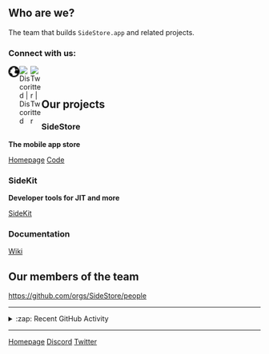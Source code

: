 <!-- 
Docs: How to use GitHub README and actions to auto-generate embedded content.
https://github.com/anuraghazra/github-readme-stats
https://www.youtube.com/watch?v=n6d4KHSKqGk
https://github.com/rahuldkjain/github-profile-readme-generator
 -->

## Who are we?

The team that builds `SideStore.app` and related projects.

### Connect with us:

<!--
[![Website](https://img.shields.io/website?label=sidestore.io&style=for-the-badge&url=https://sidestore.io)](https://sidestore.io)
[![Twitter Follow](https://img.shields.io/twitter/follow/sidestore_io?color=1DA1F2&logo=twitter&style=for-the-badge)](https://twitter.com/intent/follow?original_referer=https%3A%2F%2Fgithub.com%2Fsidestore&screen_name=sidestore)
[![GitHub Followers](https://img.shields.io/github/followers/sidestore?style=for-the-badge)]()
[![GitHub Sponsors](https://img.shields.io/github/sponsors/sidestore?style=for-the-badge
)]() 
-->

[<img align="left" alt="sidestore.io" width="22px" src="https://raw.githubusercontent.com/iconic/open-iconic/master/svg/globe.svg" />][website]
[<img align="left" alt="Discord | Discord" width="22px" src="https://cdn.jsdelivr.net/npm/simple-icons@v3/icons/discord.svg" />][discord]
[<img align="left" alt="Twitter | Twitter" width="22px" src="https://cdn.jsdelivr.net/npm/simple-icons@v3/icons/twitter.svg" />][twitter]

<br />
<br />

## Our projects

### SideStore

__The mobile app store__

[Homepage][website]
[Code][git.sidestore]

### SideKit

__Developer tools for JIT and more__

[SideKit][git.sidekit]

### Documentation

[Wiki][wiki]

## Our members of the team

https://github.com/orgs/SideStore/people

---

<details>
  <summary>:zap: Recent GitHub Activity</summary>

<!--START_SECTION:activity-->
1. 🗣 Commented on [#652](https://github.com/SideStore/SideStore/issues/652) in [SideStore/SideStore](https://github.com/SideStore/SideStore)
2. 🗣 Commented on [#156](https://github.com/SideStore/SideStore/issues/156) in [SideStore/SideStore](https://github.com/SideStore/SideStore)
3. 🗣 Commented on [#555](https://github.com/SideStore/SideStore/issues/555) in [SideStore/SideStore](https://github.com/SideStore/SideStore)
4. 🗣 Commented on [#660](https://github.com/SideStore/SideStore/issues/660) in [SideStore/SideStore](https://github.com/SideStore/SideStore)
5. ❗️ Closed issue [#660](https://github.com/SideStore/SideStore/issues/660) in [SideStore/SideStore](https://github.com/SideStore/SideStore)
6. ❗️ Opened issue [#660](https://github.com/SideStore/SideStore/issues/660) in [SideStore/SideStore](https://github.com/SideStore/SideStore)
7. 🎉 Merged PR [#658](https://github.com/SideStore/SideStore/pull/658) in [SideStore/SideStore](https://github.com/SideStore/SideStore)
8. 🗣 Commented on [#648](https://github.com/SideStore/SideStore/issues/648) in [SideStore/SideStore](https://github.com/SideStore/SideStore)
9. 🗣 Commented on [#359](https://github.com/SideStore/SideStore/issues/359) in [SideStore/SideStore](https://github.com/SideStore/SideStore)
10. 🗣 Commented on [#648](https://github.com/SideStore/SideStore/issues/648) in [SideStore/SideStore](https://github.com/SideStore/SideStore)
11. 🗣 Commented on [#648](https://github.com/SideStore/SideStore/issues/648) in [SideStore/SideStore](https://github.com/SideStore/SideStore)
12. 🗣 Commented on [#637](https://github.com/SideStore/SideStore/issues/637) in [SideStore/SideStore](https://github.com/SideStore/SideStore)
13. 🗣 Commented on [#658](https://github.com/SideStore/SideStore/issues/658) in [SideStore/SideStore](https://github.com/SideStore/SideStore)
14. ❗️ Opened issue [#659](https://github.com/SideStore/SideStore/issues/659) in [SideStore/SideStore](https://github.com/SideStore/SideStore)
15. 🗣 Commented on [#337](https://github.com/SideStore/SideStore/issues/337) in [SideStore/SideStore](https://github.com/SideStore/SideStore)
16. 🗣 Commented on [#337](https://github.com/SideStore/SideStore/issues/337) in [SideStore/SideStore](https://github.com/SideStore/SideStore)
17. 💪 Opened PR [#658](https://github.com/SideStore/SideStore/pull/658) in [SideStore/SideStore](https://github.com/SideStore/SideStore)
18. 🗣 Commented on [#337](https://github.com/SideStore/SideStore/issues/337) in [SideStore/SideStore](https://github.com/SideStore/SideStore)
19. 🗣 Commented on [#337](https://github.com/SideStore/SideStore/issues/337) in [SideStore/SideStore](https://github.com/SideStore/SideStore)
20. 🗣 Commented on [#431](https://github.com/SideStore/SideStore/issues/431) in [SideStore/SideStore](https://github.com/SideStore/SideStore)
<!--END_SECTION:activity-->

</details>

---

[Homepage][patreon] [Discord][discord] [Twitter][twitter]

<!--
- [Patreon][patreon]
- [OpenCollective][opencollective]
- [YouTube][youtube]
-->

[website]: https://sidestore.io
[wiki]: https://wiki.sidestore.io
[twitter]: https://twitter.com/sidestore_io
[discord]: https://discord.gg/sidestore-949183273383395328
[youtube]: https://youtube.com/TODO
[patreon]: https://www.patreon.com/SideStore
[opencollective]: https://opencollective.com/TODO
[git.sidestore]: https://github.com/SideStore/SideStore/
[git.sidekit]: https://github.com/SideStore/SideKit

